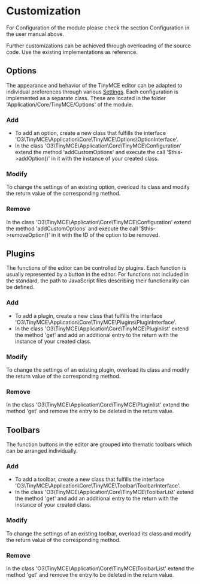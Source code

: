 # Customization

For Configuration of the module please check the section Configuration in the user manual above.

Further customizations can be achieved through overloading of the source code. Use the existing implementations as reference.

## Options

The appearance and behavior of the TinyMCE editor can be adapted to individual preferences through various <a target="_blank" href="https://www.tiny.cloud/docs/configure">Settings</a>. Each configuration is implemented as a separate class. These are located in the folder 'Application/Core/TinyMCE/Options' of the module.

### Add

- To add an option, create a new class that fulfills the interface 'O3\TinyMCE\Application\Core\TinyMCE\Options\OptionInterface'.
- In the class 'O3\TinyMCE\Application\Core\TinyMCE\Configuration' extend the method 'addCustomOptions' and execute the call '$this->addOption()' in it with the instance of your created class.

### Modify

To change the settings of an existing option, overload its class and modify the return value of the corresponding method.

### Remove

In the class 'O3\TinyMCE\Application\Core\TinyMCE\Configuration' extend the method 'addCustomOptions' and execute the call '$this->removeOption()' in it with the ID of the option to be removed.

## Plugins

The functions of the editor can be controlled by plugins. Each function is usually represented by a button in the editor. For functions not included in the standard, the path to JavaScript files describing their functionality can be defined.

### Add

- To add a plugin, create a new class that fulfills the interface 'O3\TinyMCE\Application\Core\TinyMCE\Plugins\PluginInterface'.
- In the class 'O3\TinyMCE\Application\Core\TinyMCE\Pluginlist' extend the method 'get' and add an additional entry to the return with the instance of your created class.

### Modify

To change the settings of an existing plugin, overload its class and modify the return value of the corresponding method.

### Remove

In the class 'O3\TinyMCE\Application\Core\TinyMCE\Pluginlist' extend the method 'get' and remove the entry to be deleted in the return value.

## Toolbars

The function buttons in the editor are grouped into thematic toolbars which can be arranged individually.

### Add

- To add a toolbar, create a new class that fulfills the interface 'O3\TinyMCE\Application\Core\TinyMCE\Toolbar\ToolbarInterface'. 
- In the class 'O3\TinyMCE\Application\Core\TinyMCE\ToolbarList' extend the method 'get' and add an additional entry to the return with the instance of your created class.

### Modify

To change the settings of an existing toolbar, overload its class and modify the return value of the corresponding method.

### Remove

In the class 'O3\TinyMCE\Application\Core\TinyMCE\ToolbarList' extend the method 'get' and remove the entry to be deleted in the return value.
